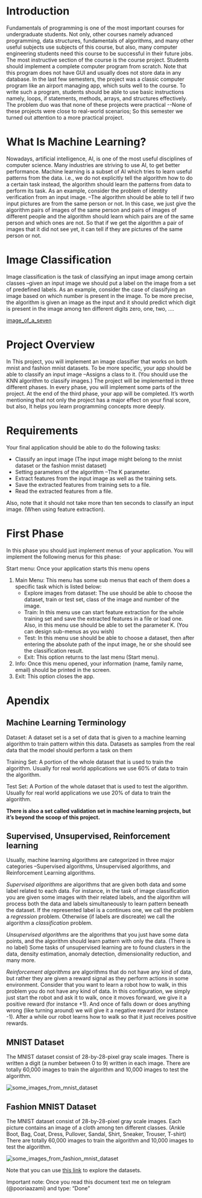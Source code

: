 # Introduction

Fundamentals of programming is one of the most important courses for undergraduate students. Not only, other courses namely advanced programming, data structures, fundamentals of algorithms, and many other useful subjects use subjects of this course, but also, many computer engineering students need this course to be successful in their future jobs.
The most instructive section of the course is the course project. Students should implement a complete computer program from scratch. Note that this program does not have GUI and usually does not store data in any database.
In the last few semesters, the project was a classic computer program like an airport managing app, which suits well to the course. To write such a program, students should be able to use basic instructions namely, loops, if statements, methods, arrays, and structures effectively. The problem duo was that none of these projects were practical --None of these projects were close to real-world scenarios; So this semester we turned out attention to a more practical project.


# What Is Machine Learning?

Nowadays, artificial intelligence, AI, is one of the most useful disciplines of computer science. Many industries are striving to use AI, to get better performance. 
Machine learning is a subset of AI which tries to learn useful patterns from the data. i.e., we do not explicitly tell the algorithm how to do a certain task instead, the algorithm should learn the patterns from data to perform its task.
As an example, consider the problem of identity verification from an input image. –The algorithm should be able to tell if two input pictures are from the same person or not.
In this case, we just give the algorithm pairs of images of the same person and pairs of images of different people and the algorithm should learn which pairs are of the same person and which ones are not. So that if we get the algorithm a pair of images that it did not see yet, it can tell if they are pictures of the same person or not.


# Image Classification

Image classification is the task of classifying an input image among certain classes –given an input image we should put a label on the image from a set of predefined labels. 
As an example, consider the case of classifying an image based on which number is present in the image. To be more precise, the algorithm is given an image as the input and it should predict which digit is present in the image among ten different digits zero, one, two, …. 

[image_of_a_seven](https://github.com/pooriaazami/image_classifier/blob/main/assets/sample.jpeg)


# Project Overview

In This project, you will implement an image classifier that works on both mnist and fashion mnist datasets. To be more specific, your app should be able to classify an input image –Assigns a class to it. (You should use the KNN algorithm to classify images.)
The project will be implemented in three different phases. In every phase, you will implement some parts of the project. At the end of the third phase, your app will be completed.
It’s worth mentioning that not only the project has a major effect on your final score, but also, It helps you learn programming concepts more deeply.

# Requirements

Your final application should be able to do the following tasks:
*  	Classify an input image (The input image might belong to the mnist dataset or the fashion mnist dataset)
*   Setting parameters of the algorithm –The K parameter.
*  	Extract features from the input image as well as the training sets.
*  	Save the extracted features from training sets to a file.
*  	Read the extracted features from a file.

Also, note that it should not take more than ten seconds to classify an input image. (When using feature extraction).

# First Phase

In this phase you should just implement menus of your application.
You will implement the following menus for this phase:

Start menu: Once your application starts this menu opens
1. Main Menu: This menu has some sub menus that each of them does a specific task which is listed below:
    - Explore images from dataset: The use should be able to choose the dataset, train or test set, class of the image and number of the image.
    - Train: In this menu use can start feature extraction for the whole training set and save the extracted features in a file or load one. Also, in this menu use should be able to set the parameter K. (You can design sub-menus as you wish)
    - Test: In this menu use should be able to choose a dataset, then after entering the absolute path of the input image, he or she should see the classification result.
    -  Exit: This option returns to the last menu (Start menu).
2. Info: Once this menu opened, your information (name, family name, email) should be printed in the screen.
3. Exit: This option closes the app.

# Apendix

## Machine Learning Terminology 

Dataset:  A dataset set is a set of data that is given to a machine learning algorithm to train pattern within this data. Datasets as samples from the real data that the model should perform a task on them

Training Set: A portion of the whole dataset that is used to train the algorithm. Usually for real world applications we use 60% of data to train the algorithm.

Test Set: A Portion of the whole dataset that is used to test the algorithm. Usually for real world applications we use 20% of data to train the algorithm.

**There is also a set called validation set in machine learning projects, but it’s beyond the scoop of this project.**  

## Supervised, Unsupervised, Reinforcement learning 

Usually, machine learning algorithms are categorized in three major categories –Supervised algorithms, Unsupervised algorithms, and Reinforcement Learning algorithms.

*Supervised algorithms* are algorithms that are given both data and some label related to each data. For instance, in the task of image classification you are given some images with their related labels, and the algorithm will process both the data and labels simultaneously to learn pattern beneath the dataset.
If the represented label is a continues one, we call the problem a *regression* problem. Otherwise (if labels are discreate) we call the algorithm a *classification* problem.

*Unsupervised algorithms* are the algorithms that you just have some data points, and the algorithm should learn pattern with only the data. (There is no label)
Some tasks of unsupervised learning are to found clusters in the data, density estimation, anomaly detection, dimensionality reduction, and many more.

*Reinforcement algorithms* are algorithms that do not have any kind of data, but rather they are given a reward signal as they perform actions in some environment. 
Consider that you want to learn a robot how to walk, in this problem you do not have any kind of data. In this configuration, we simply just start the robot and ask it to walk, once it moves forward, we give it a positive reward (for instance +1). And once of falls down or does anything wrong (like turning around) we will give it a negative reward (for instance -1). After a while our robot learns how to walk so that it just receives positive rewards.

## MNIST Dataset

The MNIST dataset consist of 28-by-28-pixel gray scale images. There is written a digit (a number between 0 to 9) written in each image.
There are totally 60,000 images to train the algorithm and 10,000 images to test the algorithm. 

![some_images_from_mnist_dataset](https://github.com/pooriaazami/image_classifier/blob/main/assets/mnist.png)

## Fashion MNIST Dataset

The MNIST dataset consist of 28-by-28-pixel gray scale images. Each picture contains an image of a cloth among ten different classes. (Ankle Boot, Bag, Coat, Dress, Pullover, Sandal, Shirt, Sneaker, Trouser, T-shirt)
There are totally 60,000 images to train the algorithm and 10,000 images to test the algorithm.

![some_images_from_fashion_mnist_dataset](https://github.com/pooriaazami/image_classifier/blob/main/assets/fashion_mnist.png)

Note that you can use [this link](https://colab.research.google.com/drive/1u8KlFWUxxSCBtnefj61L_t4H0AP2U_K8?usp=sharing) to explore the datasets.

Important note:
Once you read this document text me on telegram (@pooriaazami) and type: “Done”

